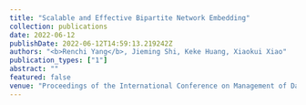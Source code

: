 ```yaml
---
title: "Scalable and Effective Bipartite Network Embedding"
collection: publications
date: 2022-06-12
publishDate: 2022-06-12T14:59:13.219242Z
authors: "<b>Renchi Yang</b>, Jieming Shi, Keke Huang, Xiaokui Xiao"
publication_types: ["1"]
abstract: ""
featured: false
venue: "Proceedings of the International Conference on Management of Data (SIGMOD)"
---
```

